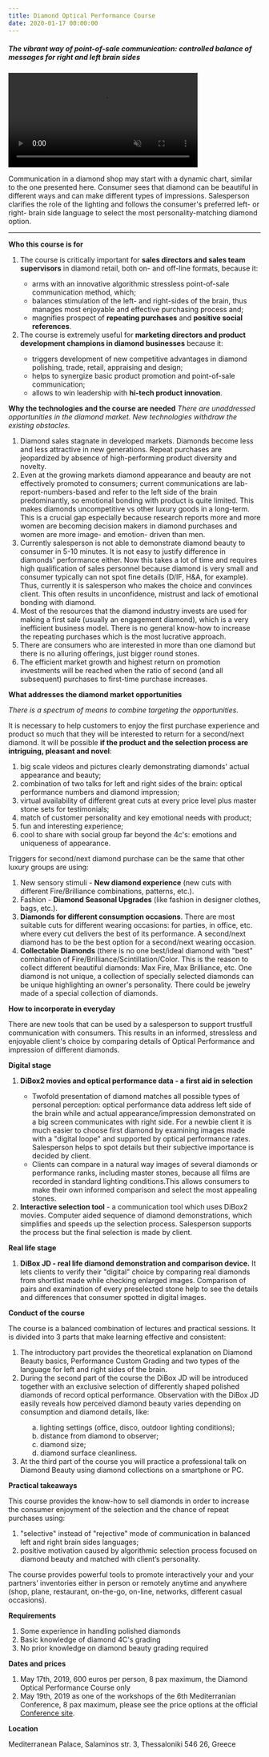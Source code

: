 ```yaml
---
title: Diamond Optical Performance Course
date: 2020-01-17 00:00:00
---
```


##### The vibrant way of point-of-sale communication: controlled balance of messages for right and left brain sides

<video style="width:75%" autoplay loop muted playsinline src="https://files-cdn.cutwise.com/workshop/Triangular-proximity-2019-05-14_for-presentation3_1.mp4"></video>

Communication in a diamond shop may start with a dynamic chart, similar to the one presented here. Consumer sees that diamond can be beautiful in different ways and can make different types of impressions.
Salesperson clarifies the role of the lighting and follows the consumer's preferred left- or right- brain side language to select the most personality-matching diamond option.

---

**Who this course is for**
<ol type="disc" class="custom-full-program-padding">
  <li>The course is critically important for <b>sales directors and sales team supervisors</b> in diamond retail, both on- and off-line formats, because it:</li>
  <ol type="circle">
    <li style="list-style-type: circle">arms with an innovative algorithmic stressless point-of-sale communication method, which;</li>
    <li style="list-style-type: circle">balances stimulation of the left- and right-sides of the brain, thus manages most enjoyable and effective purchasing process and;</li>
    <li style="list-style-type: circle">magnifies prospect of <b>repeating purchases</b> and <b>positive social references</b>.</li>
  </ol>
  <li>The course is extremely useful for <b>marketing directors and product development champions in diamond businesses</b> because it:</li>
    <ol type="circle">
      <li style="list-style-type: circle">triggers development of new competitive advantages in diamond polishing, trade, retail, appraising and design;</li>
      <li style="list-style-type: circle">helps to synergize basic product promotion and point-of-sale communication;</li>
      <li style="list-style-type: circle">allows to win leadership with <b>hi-tech product innovation</b>.</li>
    </ol>
</ol>

**Why the technologies and the course are needed**
_There are unaddressed opportunities in the diamond market. New technologies withdraw the existing obstacles._

<ul style="list-style: decimal">
  <li>Diamond sales stagnate in developed markets. Diamonds become less and less attractive in new generations. Repeat purchases are jeopardized by absence of high-performing product diversity and novelty.</li>
  <li>Even at the growing markets diamond appearance and beauty are not effectively promoted to consumers; current communications are lab-report-numbers-based and refer to the left side of the brain predominantly, so emotional bonding with product is quite limited. This makes diamonds uncompetitive vs other luxury goods in a long-term. This is a crucial gap especially because research reports more and more women are becoming decision makers in diamond purchases and women are more image- and emotion- driven  than men.</li>
  <li>Currently salesperson is not able to demonstrate diamond beauty to consumer in 5-10 minutes. It is not easy to justify difference in diamonds' performance either. Now this takes a lot of time and requires high qualification of sales personnel because diamond is very small and consumer typically can not spot fine details (D/IF, H&A, for example). Thus, currently it is salesperson who makes the choice and convinces client. This often results in unconfidence, mistrust and lack of emotional bonding with diamond.</li>
  <li>Most of the resources that the diamond industry invests are used for making a first sale (usually an engagement diamond), which is a very inefficient business model. There is no general know-how to increase the repeating purchases which is the most lucrative approach.</li>
  <li>There are consumers who are interested in more than one diamond but there is no alluring offerings, just bigger round stones.</li>
  <li>The efficient market growth and highest return on promotion investments will be reached when the ratio of second (and all subsequent) purchases to first-time purchase increases.</li>
</ul>

**What addresses the diamond market opportunities**

_There is a spectrum of means to combine targeting the opportunities._

It is necessary to help customers to enjoy the first purchase experience and product so much that they will be interested to return for a second/next diamond. It will be possible **if the product and the selection process are intriguing, pleasant and novel**:

<ol>
<li>big scale videos and pictures clearly demonstrating diamonds' actual appearance and beauty;</li>
<li>combination of two talks for left and right sides of the brain: optical performance numbers and diamond impression;</li>
<li>virtual availability of different great cuts at every price level plus master stone sets for testimonials;</li>
<li>match of customer personality and key emotional needs with product;</li>
<li>fun and interesting experience;</li>
<li>cool to share with social group far beyond the 4c's: emotions and uniqueness of appearance.</li>
</ol>

Triggers for second/next diamond purchase can be the same that other luxury groups are using:

<ol>
<li>New sensory stimuli - <strong>New diamond experience</strong> (new cuts with different Fire/Brilliance combinations, patterns, etc.).</li>
<li>Fashion - <strong>Diamond Seasonal Upgrades</strong> (like fashion in designer clothes, bags, etc.).</li>
<li><strong>Diamonds for different consumption occasions</strong>. There are most suitable cuts for different wearing occasions: for parties, in office, etc. where every cut delivers the best of its performance. A second/next diamond has to be the best option for a second/next wearing occasion.</li>
<li><strong>Collectable Diamonds</strong> (there is no one best/ideal diamond with "best" combination of Fire/Brilliance/Scintillation/Color. This is the reason to collect different beautiful diamonds: Max Fire, Max Brilliance, etc. One diamond is not unique, a collection of specially selected diamonds can be unique highlighting an owner's personality. There could be jewelry made of a special collection of diamonds.</li>
</ol>

**How to incorporate in everyday**

There are new tools that can be used by a salesperson to support trustfull communication with consumers. This results in an informed, stressless and enjoyable client's choice by comparing details of Optical Performance and impression of different diamonds.

**Digital stage**

<ol type="disc" class="custom-full-program-padding">
  <li><b>DiBox2 movies and optical performance data - a first aid in selection</b></li>
  <ol type="circle">
    <li style="list-style-type: circle">Twofold presentation of diamond matches all possible types of personal perception: optical performance data address left side of the brain while and actual appearance/impression demonstrated on a big screen communicates with right side. For a newbie client it is much easier to choose first diamond by examining images made with a "digital loope" and supported by optical performance rates. Salesperson helps to spot details but their subjective importance is decided by client.</li>
    <li style="list-style-type: circle">Clients can compare in a natural way images of several diamonds or performance ranks, including master stones, because all films are recorded in standard lighting conditions.This allows consumers to make their own informed comparison and select the most appealing stones.</li>
  </ol>
  <li><b>Interactive selection tool</b> - a communication tool which uses DiBox2 movies. Computer aided sequence of diamond demonstrations, which simplifies and speeds up the selection process. Salesperson supports the process but the final selection is made by client.</li>
</ol>

**Real life stage**
<ol type="disc" class="custom-full-program-padding">
  <li><b>DiBox JD - real life diamond demonstration and comparison device.</b> It lets clients to verify their "digital" choice by comparing real diamonds from shortlist made while checking enlarged images. Comparison of pairs and examination of every preselected stone help to see the details and differences that consumer spotted in digital images.</li>
</ol>

**Conduct of the course**

The course is a balanced combination of lectures and practical sessions. It is divided into 3 parts that make learning effective and consistent:

<ul class="custom-full-program-padding" style="list-style-type: decimal">
  <li>The introductory part provides the theoretical explanation on Diamond Beauty basics,  Performance Custom Grading and two types of the language for left and right sides of the brain.</li>
  <li>During the second part of the course the DiBox JD will be introduced together with an exclusive selection of differently shaped polished diamonds of record optical performance. Observation with the DiBox JD easily reveals how perceived diamond beauty varies depending on consumption and diamond details, like:</li>
  <ul type="a" style="list-style-type: lower-alpha; list-style-position: inside; margin-bottom: 0">
    <li>lighting settings (office, disco, outdoor lighting conditions);</li>
    <li>distance from diamond to observer;</li>
    <li>diamond size;</li>
    <li>diamond surface cleanliness.</li>
  </ul>
  <li>At the third part of the course you will practice a professional talk on Diamond Beauty using diamond collections on a smartphone or PC.</li>
</ul>

**Practical takeaways**

This course provides the know-how to sell diamonds in order to increase the consumer enjoyment of the selection and the chance of repeat purchases using:

<ol>
<li>"selective" instead of "rejective" mode of communication in balanced left and right brain sides languages;</li>
<li>positive motivation caused by algorithmic selection process focused on diamond beauty and matched with client’s personality.</li>
</ol>

The course provides powerful tools to promote interactively your and your partners’ inventories either in person or remotely anytime and anywhere (shop, plane, restaurant, on-the-go, on-line, networks, different casual occasions).

**Requirements**

<ol>
<li>Some experience in handling polished diamonds</li>
<li>Basic knowledge of diamond 4C's  grading</li>
<li>No prior knowledge on diamond beauty grading required</li>
</ol>

**Dates and prices**

<ol>
<li>May 17th, 2019, 600 euros per person, 8 pax maximum, the Diamond Optical Performance Course only</li>
<li>May 19th, 2019 as one of the workshops of the 6th Mediterranian Conference, 8 pax maximum, please see the price options at the official <a target='_blank' rel='noopener noreferrer' href="https://www.gemconference.com/workshops">Conference site</a>.</li>
</ol>

**Location**

Mediterranean Palace, Salaminos str. 3, Thessaloniki 546 26, Greece
